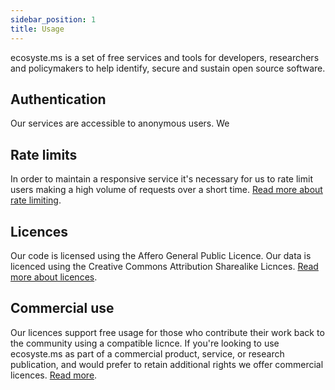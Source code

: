 ```yaml
---
sidebar_position: 1
title: Usage
---
```


ecosyste.ms is a set of free services and tools for developers, researchers and policymakers to help identify, secure and sustain open source software.

## Authentication

Our services are accessible to anonymous users. We 

## Rate limits 

In order to maintain a responsive service it's necessary for us to rate limit users making a high volume of requests over a short time. [Read more about rate limiting](./rate-limits).

## Licences

Our code is licensed using the Affero General Public Licence. Our data is licenced using the Creative Commons Attribution Sharealike Licnces. [Read more about licences](./licences).

## Commercial use

Our licences support free usage for those who contribute their work back to the community using a compatible licnce. If you're looking to use ecosyste.ms as part of a commercial product, service, or research publication, and would prefer to retain additional rights we offer commercial licences. [Read more](./licences).